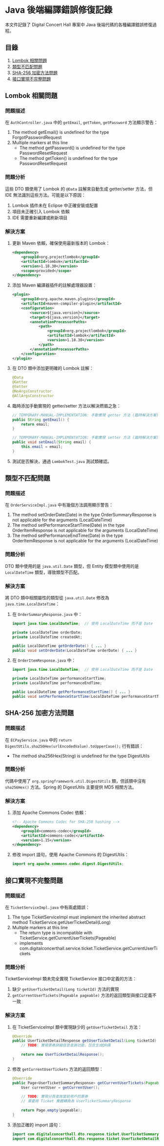 # Java 後端編譯錯誤修復記錄

本文件記錄了 Digital Concert Hall 專案中 Java 後端代碼的各種編譯錯誤修復過程。

## 目錄

1. [Lombok 相關問題](#lombok-相關問題)
2. [類型不匹配問題](#類型不匹配問題)
3. [SHA-256 加密方法問題](#sha-256-加密方法問題)
4. [接口實現不完整問題](#接口實現不完整問題)

## Lombok 相關問題

### 問題描述

在 `AuthController.java` 中的 `getEmail`, `getToken`, `getPassword` 方法顯示警告：
1. The method getEmail() is undefined for the type ForgotPasswordRequest
2. Multiple markers at this line
   - The method getPassword() is undefined for the type PasswordResetRequest
   - The method getToken() is undefined for the type PasswordResetRequest

### 問題分析

這些 DTO 類使用了 Lombok 的 `@Data` 註解來自動生成 getter/setter 方法，但 IDE 無法識別這些方法。可能是以下原因：
1. Lombok 插件未在 Eclipse 中正確安裝或配置
2. 項目未正確引入 Lombok 依賴
3. IDE 需要重新編譯或刷新項目

### 解決方案

1. 更新 Maven 依賴，確保使用最新版本的 Lombok：
   ```xml
   <dependency>
       <groupId>org.projectlombok</groupId>
       <artifactId>lombok</artifactId>
       <version>1.18.30</version>
       <scope>provided</scope>
   </dependency>
   ```

2. 添加 Maven 編譯器插件的註解處理器設置：
   ```xml
   <plugin>
       <groupId>org.apache.maven.plugins</groupId>
       <artifactId>maven-compiler-plugin</artifactId>
       <configuration>
           <source>${java.version}</source>
           <target>${java.version}</target>
           <annotationProcessorPaths>
               <path>
                   <groupId>org.projectlombok</groupId>
                   <artifactId>lombok</artifactId>
                   <version>1.18.30</version>
               </path>
           </annotationProcessorPaths>
       </configuration>
   </plugin>
   ```

3. 在 DTO 類中添加更明確的 Lombok 註解：
   ```java
   @Data
   @Getter
   @Setter
   @NoArgsConstructor
   @AllArgsConstructor
   ```

4. 臨時添加手動實現的 getter/setter 方法以解決燃眉之急：
   ```java
   // TEMPORARY-MANUAL-IMPLEMENTATION: 手動實現 getter 方法 (臨時解決方案)
   public String getEmail() {
       return email;
   }
   
   // TEMPORARY-MANUAL-IMPLEMENTATION: 手動實現 setter 方法 (臨時解決方案)
   public void setEmail(String email) {
       this.email = email;
   }
   ```

5. 測試是否解決，通過 `LombokTest.java` 測試類確認。

## 類型不匹配問題

### 問題描述

在 `OrderServiceImpl.java` 中有幾個方法調用顯示警告：
1. The method setOrderDate(Date) in the type OrderSummaryResponse is not applicable for the arguments (LocalDateTime)
2. The method setPerformanceStartTime(Date) in the type OrderItemResponse is not applicable for the arguments (LocalDateTime)
3. The method setPerformanceEndTime(Date) in the type OrderItemResponse is not applicable for the arguments (LocalDateTime)

### 問題分析

DTO 類中使用的是 `java.util.Date` 類型，但 Entity 模型類中使用的是 `LocalDateTime` 類型，導致類型不匹配。

### 解決方案

將 DTO 類中相關屬性的類型從 `java.util.Date` 修改為 `java.time.LocalDateTime`：

1. 在 `OrderSummaryResponse.java` 中：
   ```java
   import java.time.LocalDateTime;  // 使用 LocalDateTime 而不是 Date
   
   private LocalDateTime orderDate;
   private LocalDateTime createdAt;
   
   public LocalDateTime getOrderDate() { ... }
   public void setOrderDate(LocalDateTime orderDate) { ... }
   ```

2. 在 `OrderItemResponse.java` 中：
   ```java
   import java.time.LocalDateTime;  // 使用 LocalDateTime 而不是 Date
   
   private LocalDateTime performanceStartTime;
   private LocalDateTime performanceEndTime;
   
   public LocalDateTime getPerformanceStartTime() { ... }
   public void setPerformanceStartTime(LocalDateTime performanceStartTime) { ... }
   ```

## SHA-256 加密方法問題

### 問題描述

在 `ECPayService.java` 中的 `return DigestUtils.sha256Hex(urlEncodedValue).toUpperCase();` 行有錯誤：
- The method sha256Hex(String) is undefined for the type DigestUtils

### 問題分析

代碼中使用了 `org.springframework.util.DigestUtils` 類，但該類中沒有 `sha256Hex()` 方法。Spring 的 DigestUtils 主要提供 MD5 相關方法。

### 解決方案

1. 添加 Apache Commons Codec 依賴：
   ```xml
   <!-- Apache Commons Codec for SHA-256 hashing -->
   <dependency>
       <groupId>commons-codec</groupId>
       <artifactId>commons-codec</artifactId>
       <version>1.15</version>
   </dependency>
   ```

2. 修改 import 語句，使用 Apache Commons 的 DigestUtils：
   ```java
   import org.apache.commons.codec.digest.DigestUtils;
   ```

## 接口實現不完整問題

### 問題描述

在 `TicketServiceImpl.java` 中有兩處錯誤：
1. The type TicketServiceImpl must implement the inherited abstract method TicketService.getUserTicketDetail(Long)
2. Multiple markers at this line
   - The return type is incompatible with TicketService.getCurrentUserTickets(Pageable)
   - implements com.digitalconcerthall.service.ticket.TicketService.getCurrentUserTickets

### 問題分析

TicketServiceImpl 類未完全實現 TicketService 接口中定義的方法：
1. 缺少 `getUserTicketDetail(Long ticketId)` 方法的實現
2. `getCurrentUserTickets(Pageable pageable)` 方法的返回類型與接口定義不一致

### 解決方案

1. 在 TicketServiceImpl 類中實現缺少的 `getUserTicketDetail` 方法：
   ```java
   @Override
   public UserTicketDetailResponse getUserTicketDetail(Long ticketId) {
       // TODO: 實現票券詳細信息查詢功能，包含生成QR碼
       
       return new UserTicketDetailResponse();
   }
   ```

2. 修改 `getCurrentUserTickets` 方法的返回類型：
   ```java
   @Override
   public Page<UserTicketSummaryResponse> getCurrentUserTickets(Pageable pageable) {
       User currentUser = getCurrentUser();
       
       // TODO: 實現分頁查詢當前用戶的票券
       // 需要將 Ticket 實體轉換為 UserTicketSummaryResponse
       
       return Page.empty(pageable);
   }
   ```

3. 添加正確的 import 語句：
   ```java
   import com.digitalconcerthall.dto.response.ticket.UserTicketSummaryResponse;
   import com.digitalconcerthall.dto.response.ticket.UserTicketDetailResponse;
   ```
